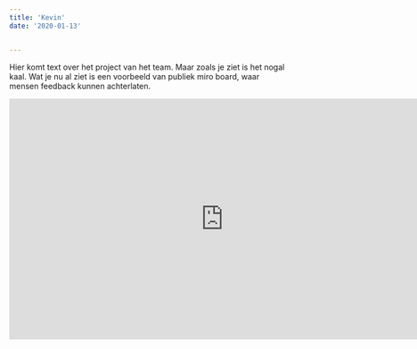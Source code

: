 ```yaml
---
title: 'Kevin'
date: '2020-01-13'


---
```


Hier komt text over het project van het team. Maar zoals je ziet is het nogal kaal. Wat je nu al ziet is een voorbeeld van publiek miro board, waar mensen feedback kunnen achterlaten.


<iframe width="768" height="432" src="https://miro.com/app/live-embed/o9J_lbs9kmU=/?moveToViewport=-813,-457,1625,913" frameBorder="0" scrolling="no" allowFullScreen></iframe>